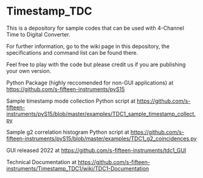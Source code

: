 # Timestamp_TDC
This is a depository for sample codes that can be used with 4-Channel Time to Digital Converter.

For further information, go to the wiki page in this depository, the specifications and command list can be found there.

Feel free to play with the code but please credit us if you are publishing your own version.

Python Package (highly reccomended for non-GUI applications) at https://github.com/s-fifteen-instruments/pyS15

Sample timestamp mode collection Python script at https://github.com/s-fifteen-instruments/pyS15/blob/master/examples/TDC1_sample_timestamp_collect.py

Sample g2 correlation histogram Python script at https://github.com/s-fifteen-instruments/pyS15/blob/master/examples/TDC1_g2_coincidences.py

GUI released 2022 at https://github.com/s-fifteen-instruments/tdc1_GUI

Technical Documentation at https://github.com/s-fifteen-instruments/Timestamp_TDC1/wiki/TDC1-Documentation

